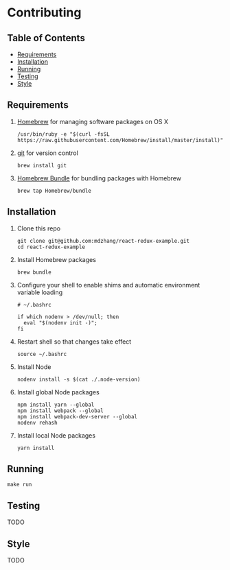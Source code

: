 # Contributing

## Table of Contents

* [Requirements](#requirements)
* [Installation](#installation)
* [Running](#running)
* [Testing](#testing)
* [Style](#style)

## Requirements

1. [Homebrew](http://brew.sh) for managing software packages on OS X
    ```
    /usr/bin/ruby -e "$(curl -fsSL https://raw.githubusercontent.com/Homebrew/install/master/install)"
    ```

2. [git](https://git-scm.com) for version control
    ```
    brew install git
    ```

3. [Homebrew Bundle](https://github.com/Homebrew/homebrew-bundle) for bundling packages with Homebrew
    ```
    brew tap Homebrew/bundle
    ```

## Installation

1. Clone this repo
    ```
    git clone git@github.com:mdzhang/react-redux-example.git
    cd react-redux-example
    ```

2. Install Homebrew packages
    ```
    brew bundle
    ```

3. Configure your shell to enable shims and automatic environment variable loading
    ```
    # ~/.bashrc

    if which nodenv > /dev/null; then
      eval "$(nodenv init -)";
    fi
    ```

4. Restart shell so that changes take effect
    ```
    source ~/.bashrc
    ```

5. Install Node
    ```
    nodenv install -s $(cat ./.node-version)
    ```

7. Install global Node packages
    ```
    npm install yarn --global
    npm install webpack --global
    npm install webpack-dev-server --global
    nodenv rehash
    ```

8. Install local Node packages
    ```
    yarn install
    ```

## Running

```
make run
```

## Testing

TODO

## Style

TODO
